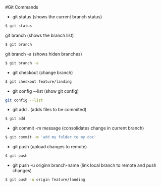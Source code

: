 #Git Commands
- git status (shows the current branch status)
```sh
$ git status 
```
git branch (shows the branch list)
```sh 
$ git branch
```
git branch -a (shows hiden branches)
```sh
$ git branch -a 
```
- git checkout (change branch)
```sh 
$ git checkout feature/landing
```
- git config --list (show git config)
```sh 
git config --list
```
- git add . (adds files to be commited)
```sh
$ git add
```
- git commit -m message (consolidates change in current branch)
```sh
$ git commit -m 'add my folder to my doc'
```
- git push (upload changes to remote)
```sh 
$ git push
```
- git push -u originn branch-name (link local branch to remote and push changes)
```sh
$ git push -u origin feature/landing
```

